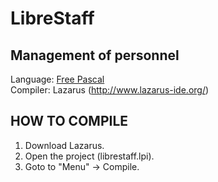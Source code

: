 # LibreStaff
Management of personnel
-----------------------
Language: <a href="http://www.freepascal.org/">Free Pascal</a><br />
Compiler: Lazarus (http://www.lazarus-ide.org/)<br />

HOW TO COMPILE
--------------
1) Download Lazarus.<br />
2) Open the project (librestaff.lpi).<br />
3) Goto to "Menu" -> Compile.<br />
